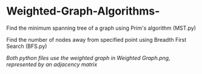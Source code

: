 # Weighted-Graph-Algorithms-

Find the minimum spanning tree of a graph using Prim's algorithm (MST.py)

Find the number of nodes away from specified point using Breadth First Search (BFS.py)

*Both python files use the weighted graph in Weighted Graph.png, represented by an adjacency matrix*
